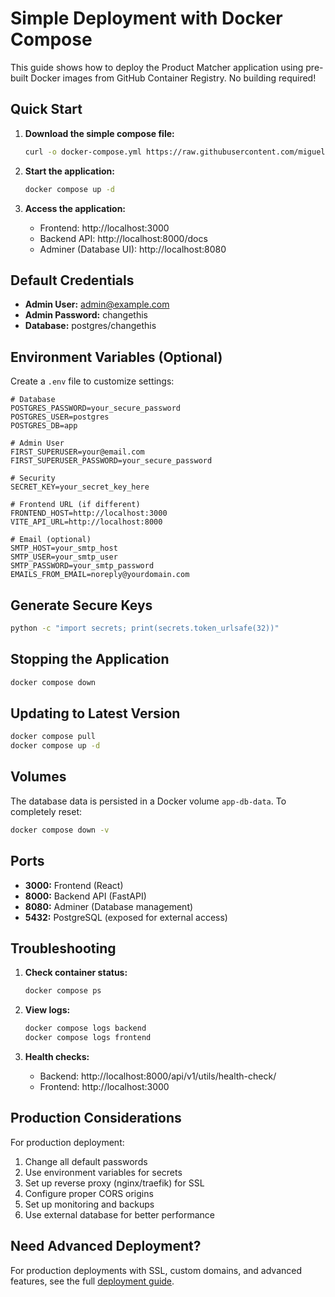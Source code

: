 # Simple Deployment with Docker Compose

This guide shows how to deploy the Product Matcher application using pre-built Docker images from GitHub Container Registry. No building required!

## Quick Start

1. **Download the simple compose file:**
   ```bash
   curl -o docker-compose.yml https://raw.githubusercontent.com/miguelangel-nubla/product-matcher/master/docker-compose.simple.yml
   ```

2. **Start the application:**
   ```bash
   docker compose up -d
   ```

3. **Access the application:**
   - Frontend: http://localhost:3000
   - Backend API: http://localhost:8000/docs
   - Adminer (Database UI): http://localhost:8080

## Default Credentials

- **Admin User:** admin@example.com
- **Admin Password:** changethis
- **Database:** postgres/changethis

## Environment Variables (Optional)

Create a `.env` file to customize settings:

```env
# Database
POSTGRES_PASSWORD=your_secure_password
POSTGRES_USER=postgres
POSTGRES_DB=app

# Admin User
FIRST_SUPERUSER=your@email.com
FIRST_SUPERUSER_PASSWORD=your_secure_password

# Security
SECRET_KEY=your_secret_key_here

# Frontend URL (if different)
FRONTEND_HOST=http://localhost:3000
VITE_API_URL=http://localhost:8000

# Email (optional)
SMTP_HOST=your_smtp_host
SMTP_USER=your_smtp_user
SMTP_PASSWORD=your_smtp_password
EMAILS_FROM_EMAIL=noreply@yourdomain.com
```

## Generate Secure Keys

```bash
python -c "import secrets; print(secrets.token_urlsafe(32))"
```

## Stopping the Application

```bash
docker compose down
```

## Updating to Latest Version

```bash
docker compose pull
docker compose up -d
```

## Volumes

The database data is persisted in a Docker volume `app-db-data`. To completely reset:

```bash
docker compose down -v
```

## Ports

- **3000:** Frontend (React)
- **8000:** Backend API (FastAPI)
- **8080:** Adminer (Database management)
- **5432:** PostgreSQL (exposed for external access)

## Troubleshooting

1. **Check container status:**
   ```bash
   docker compose ps
   ```

2. **View logs:**
   ```bash
   docker compose logs backend
   docker compose logs frontend
   ```

3. **Health checks:**
   - Backend: http://localhost:8000/api/v1/utils/health-check/
   - Frontend: http://localhost:3000

## Production Considerations

For production deployment:

1. Change all default passwords
2. Use environment variables for secrets
3. Set up reverse proxy (nginx/traefik) for SSL
4. Configure proper CORS origins
5. Set up monitoring and backups
6. Use external database for better performance

## Need Advanced Deployment?

For production deployments with SSL, custom domains, and advanced features, see the full [deployment guide](deployment.md).
